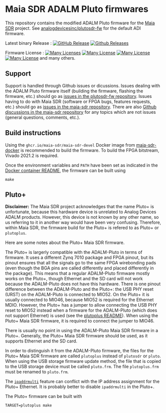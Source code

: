 # Maia SDR ADALM Pluto firmwares

This repository contains the modified ADALM Pluto firmware for the
[Maia SDR](https://maia-sdr.org) project. See
[analogdevicesinc/plutosdr-fw](https://github.com/analogdevicesinc/plutosdr-fw)
for the default ADI firmware.

Latest binary Release : [![GitHub Release](https://img.shields.io/github/release/maia-sdr/plutosdr-fw.svg)](https://github.com/maia-sdr/plutosdr-fw/releases/latest)  [![Github Releases](https://img.shields.io/github/downloads/maia-sdr/plutosdr-fw/total.svg)](https://github.com/maia-sdr/plutosdr-fw/releases/latest)

Firmware License : [![Many Licenses](https://img.shields.io/badge/license-LGPL2+-blue.svg)](https://github.com/analogdevicesinc/plutosdr-fw/blob/master/LICENSE.md)  [![Many License](https://img.shields.io/badge/license-GPL2+-blue.svg)](https://github.com/analogdevicesinc/plutosdr-fw/blob/master/LICENSE.md)  [![Many License](https://img.shields.io/badge/license-BSD-blue.svg)](https://github.com/analogdevicesinc/plutosdr-fw/blob/master/LICENSE.md)  [![Many License](https://img.shields.io/badge/license-apache-blue.svg)](https://github.com/analogdevicesinc/plutosdr-fw/blob/master/LICENSE.md) and many others.

## Support

Support is handled through Github issues or dicussions. Issues dealing with the ADALM Pluto
firmware itself (building the firmware, flashing the firmware, etc.) should go
as
[issues in the plutosdr-fw repository](https://github.com/maia-sdr/plutosdr-fw/issues).
Issues having to do with Maia SDR (software or FPGA bugs, features requests, etc.)
should go as [issues in the maia-sdr repository](https://github.com/maia-sdr/maia-sdr/issues).
There are also
[Github discussions in the maia-sdr repository](https://github.com/maia-sdr/maia-sdr/discussions)
for any topics which are not issues (general questions, comments, etc.).

## Build instructions

Using the `ghcr.io/maia-sdr/maia-sdr-devel` Docker image from
[maia-sdr-docker](https://github.com/maia-sdr/maia-sdr-docker) is recommended to build
the firmware. To build the FPGA bitstream, Vivado 2021.2 is required.

Once the environment variables and `PATH` have been set as indicated in the
[Docker container README](https://github.com/maia-sdr/maia-sdr-docker#readme),
the firmware can be built using
```
make
```
 
## Pluto+

**Disclaimer:** The Maia SDR project acknowledges that the name Pluto+ is
  unfortunate, because this hardware device is unrelated to Analog Devices
  ADALM products. However, this device is not known by any other name, so us
  referring to it in another way would have been very confusing. Therefore,
  within Maia SDR, the firmware build for the Pluto+ is refered to as Pluto+ or
  `plutoplus`.

Here are some notes about the Pluto+ Maia SDR firmware.

The Pluto+ is largerly compatible with the ADALM-Pluto in terms of firmware. It
uses a different Zynq 7010 package and FPGA pinout, but its pinout ensures that
all the signals go to the same FPGA wirebonding pads (even though the BGA pins
are called differently and placed differently in the package). This means that a
regular ADALM-Pluto firmware mostly works on the Pluto+, though Ethernet and the
SD card will not work because the ADALM-Pluto does not have this hardware. There
is one pinout difference between the ADALM-Pluto and the Pluto+: the USB PHY
reset (URST) on the ADALM-Pluto is connected to MIO52. On the Pluto+ it is
usually connected to MIO46, because MIO52 is required for the Ethernet
MDIO. However, the Pluto+ has a jumper to allow connecting the USB PHY reset to
MIO52 instead when a firmware for the ADALM-Pluto (which does not support
Ethernet) is used (see the [plutoplus
README](https://github.com/plutoplus/plutoplus/tree/master#jumpers-and-pinouts)). When
using the Pluto+ Maia SDR firmware, it is required to connect the jumper to
MIO46.

There is usually no point in using the ADALM-Pluto Maia SDR firmware in a
Pluto+. Generally, the Pluto+ Maia SDR firmware should be used, as it supports
Ethernet and the SD card.

In order to distinguish it from the ADALM-Pluto firmware, the files for the
Pluto+ Maia SDR firmware are called `plutoplus` instead of `plutosdr` or
`pluto`. When using the USB storage firmware update method, the file that is
copied to the USB storage device must be called `pluto.frm`. The file
`plutoplus.frm` must be renamed to `pluto.frm`.

The
[`ipaddrmulti`](https://maia-sdr.org/installation/#configure-the-pluto-usb-ethernet)
feature can conflict with the IP address assignment for the Pluto+ Ethernet. It
is probably better to disable `ipaddrmulti` in the Pluto+.

The Pluto+ firmware can be built with
```
TARGET=plutoplus make
```
